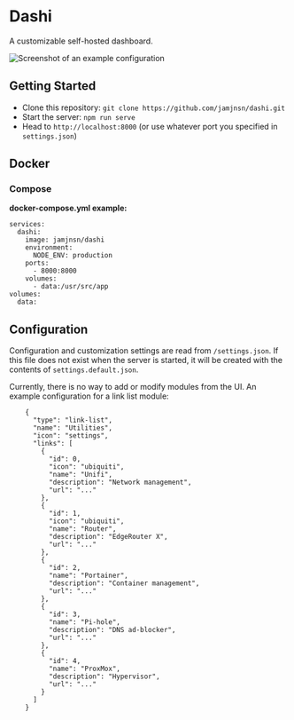# Dashi
A customizable self-hosted dashboard.

![Screenshot of an example configuration](https://user-images.githubusercontent.com/1876231/102650793-4b1eca00-4120-11eb-9798-0a6728aa1dbf.png)

## Getting Started
- Clone this repository: `git clone https://github.com/jamjnsn/dashi.git`
- Start the server: `npm run serve`
- Head to `http://localhost:8000` (or use whatever port you specified in `settings.json`)

## Docker
### Compose
**docker-compose.yml example:**
```
services:
  dashi:
    image: jamjnsn/dashi
    environment:
      NODE_ENV: production
    ports:
      - 8000:8000
    volumes:
      - data:/usr/src/app
volumes:
  data:
```

## Configuration
Configuration and customization settings are read from `/settings.json`. If this file does not exist when the server is started, it will be created with the contents of `settings.default.json`.

Currently, there is no way to add or modify modules from the UI.  An example configuration for a link list module:

```...
    {
      "type": "link-list",
      "name": "Utilities",
      "icon": "settings",
      "links": [
        {
          "id": 0,
          "icon": "ubiquiti",
          "name": "Unifi",
          "description": "Network management",
          "url": "..."
        },
        {
          "id": 1,
          "icon": "ubiquiti",
          "name": "Router",
          "description": "EdgeRouter X",
          "url": "..."
        },
        {
          "id": 2,
          "name": "Portainer",
          "description": "Container management",
          "url": "..."
        },
        {
          "id": 3,
          "name": "Pi-hole",
          "description": "DNS ad-blocker",
          "url": "..."
        },
        {
          "id": 4,
          "name": "ProxMox",
          "description": "Hypervisor",
          "url": "..."
        }
      ]
    }
```
